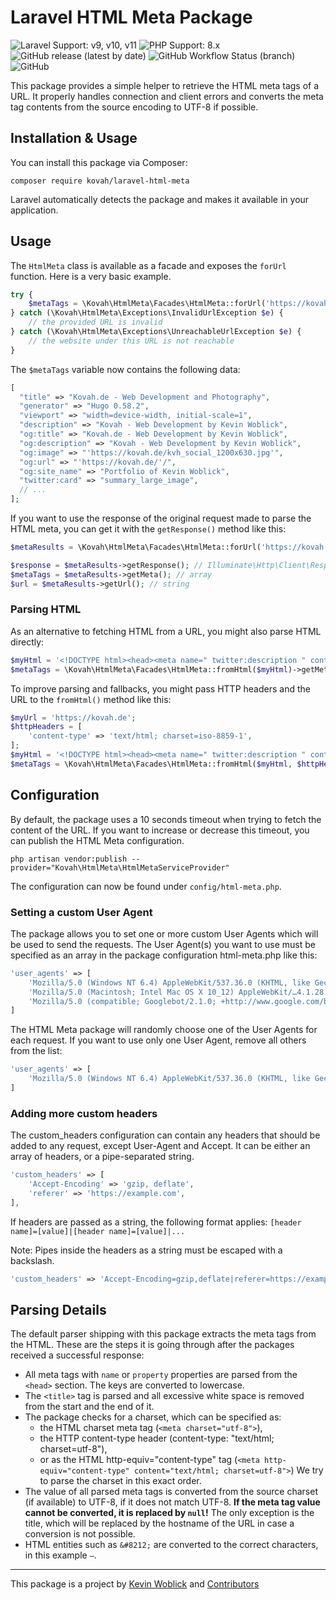 # Laravel HTML Meta Package

![Laravel Support: v9, v10, v11](https://img.shields.io/badge/Laravel%20Support-v9%2C%20v10%2C%20v11-blue) ![PHP Support: 8.x](https://img.shields.io/badge/PHP%20Support-8.0%2C%208.1%2C%208.2%2C%208.3%2C%208.4-blue)  
![GitHub release (latest by date)](https://img.shields.io/github/v/release/kovah/laravel-html-meta) ![GitHub Workflow Status (branch)](https://img.shields.io/github/actions/workflow/status/kovah/laravel-html-meta/test.yml?branch=main&label=Tests) ![GitHub](https://img.shields.io/github/license/kovah/laravel-html-meta)

This package provides a simple helper to retrieve the HTML meta tags of a URL. It properly handles connection and client errors and converts the meta tag contents from the source encoding to UTF-8 if possible.


## Installation & Usage

You can install this package via Composer:

```
composer require kovah/laravel-html-meta
```

Laravel automatically detects the package and makes it available in your application.


## Usage

The `HtmlMeta` class is available as a facade and exposes the `forUrl` function. Here is a very basic example.

```php
try {
    $metaTags = \Kovah\HtmlMeta\Facades\HtmlMeta::forUrl('https://kovah.de')->getMeta();
} catch (\Kovah\HtmlMeta\Exceptions\InvalidUrlException $e) {
    // the provided URL is invalid
} catch (\Kovah\HtmlMeta\Exceptions\UnreachableUrlException $e) {
    // the website under this URL is not reachable
}
```

The `$metaTags` variable now contains the following data:

```php
[
  "title" => "Kovah.de - Web Development and Photography",
  "generator" => "Hugo 0.58.2",
  "viewport" => "width=device-width, initial-scale=1",
  "description" => "Kovah - Web Development by Kevin Woblick",
  "og:title" => "Kovah.de - Web Development by Kevin Woblick",
  "og:description" => "Kovah - Web Development by Kevin Woblick",
  "og:image" => "'https://kovah.de/kvh_social_1200x630.jpg'",
  "og:url" => "'https://kovah.de/'/",
  "og:site_name" => "Portfolio of Kevin Woblick",
  "twitter:card" => "summary_large_image",
  // ...
];
```

If you want to use the response of the original request made to parse the HTML meta, you can get it with the `getResponse()` method like this:

```php
$metaResults = \Kovah\HtmlMeta\Facades\HtmlMeta::forUrl('https://kovah.de');

$response = $metaResults->getResponse(); // Illuminate\Http\Client\Response
$metaTags = $metaResults->getMeta(); // array
$url = $metaResults->getUrl(); // string
```

### Parsing HTML

As an alternative to fetching HTML from a URL, you might also parse HTML directly:

```php
$myHtml = '<!DOCTYPE html><head><meta name=" twitter:description " content="Text Value for Twitter Description"> ...';
$metaTags = \Kovah\HtmlMeta\Facades\HtmlMeta::fromHtml($myHtml)->getMeta();
```

To improve parsing and fallbacks, you might pass HTTP headers and the URL to the `fromHtml()` method like this:

```php
$myUrl = 'https://kovah.de';
$httpHeaders = [
    'content-type' => 'text/html; charset=iso-8859-1',
];
$myHtml = '<!DOCTYPE html><head><meta name=" twitter:description " content="Text Value for Twitter Description"> ...';
$metaTags = \Kovah\HtmlMeta\Facades\HtmlMeta::fromHtml($myHtml, $httpHeaders, $myUrl)->getMeta();
```


## Configuration

By default, the package uses a 10 seconds timeout when trying to fetch the content of the URL. If you want to increase or decrease this timeout, you can publish the HTML Meta configuration.

```
php artisan vendor:publish --provider="Kovah\HtmlMeta\HtmlMetaServiceProvider"
```

The configuration can now be found under `config/html-meta.php`.

### Setting a custom User Agent

The package allows you to set one or more custom User Agents which will be used to send the requests. The User Agent(s) you want to use must be specified as an array in the package configuration html-meta.php like this:

```php
'user_agents' => [
    'Mozilla/5.0 (Windows NT 6.4) AppleWebKit/537.36.0 (KHTML, like Gecko) Chrome/97.0.4692.71 Safari/537.36.0',
    'Mozilla/5.0 (Macintosh; Intel Mac OS X 10_12) AppleWebKit/…4.1.28 (KHTML, like Gecko) Version/15.2.0 Safari/604.1.28',
    'Mozilla/5.0 (compatible; Googlebot/2.1.0; +http://www.google.com/bot.html)',
]
```

The HTML Meta package will randomly choose one of the User Agents for each request. If you want to use only one User Agent, remove all others from the list:

```php
'user_agents' => [
    'Mozilla/5.0 (Windows NT 6.4) AppleWebKit/537.36.0 (KHTML, like Gecko) Chrome/97.0.4692.71 Safari/537.36.0'
]
```

### Adding more custom headers

The custom_headers configuration can contain any headers that should be added to any request, except User-Agent and Accept. It can be either an array of headers, or a pipe-separated string.


```php
'custom_headers' => [
    'Accept-Encoding' => 'gzip, deflate',
    'referer' => 'https://example.com',
],
```

If headers are passed as a string, the following format applies: `[header name]=[value]|[header name]=[value]|...`

Note: Pipes inside the headers as a string must be escaped with a backslash.

```php
'custom_headers' => 'Accept-Encoding=gzip,deflate|referer=https://example.com'
```


## Parsing Details

The default parser shipping with this package extracts the meta tags from the HTML. These are the steps it is going through after the packages received a successful response:

- All meta tags with `name` or `property` properties are parsed from the `<head>` section. The keys are converted to lowercase.
- The `<title>` tag is parsed and all excessive white space is removed from the start and the end of it.
- The package checks for a charset, which can be specified as:
  - the HTML charset meta tag (`<meta charset="utf-8">`),
  - the HTTP content-type header (content-type: "text/html; charset=utf-8"),
  - or as the HTML http-equiv="content-type" tag (`<meta http-equiv="content-type" content="text/html;
  charset=utf-8">`) We try to parse the charset in this exact order.
- The value of all parsed meta tags is converted from the source charset (if available) to UTF-8, if it does not match UTF-8. **If the meta tag value cannot be converted, it is replaced by `null`!** The only exception is the title, which will be replaced by the hostname of the URL in case a conversion is not possible.
- HTML entities such as `&#8212;` are converted to the correct characters, in this example `—`.


---


This package is a project by [Kevin Woblick](https://kovah.de) and [Contributors](https://github.com/Kovah/laravel-html-meta/graphs/contributors)
